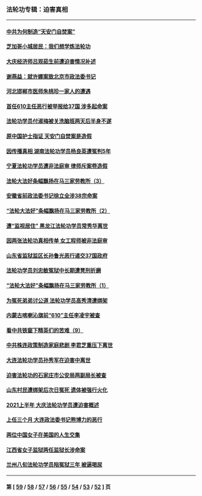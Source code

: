 ### 法轮功专辑：迫害真相
---
#### [中共为何制造“天安门自焚案”](../../pages/nf4379/n13183270.md) 
#### [芝加哥小城居民：我们想学炼法轮功](../../pages/nf4379/n13182392.md) 
#### [大庆经济师吕观茹生前遭迫害情况补述](../../pages/nf4379/n13182016.md) 
#### [谢燕益：就许娜案致北京市政法委书记](../../pages/nf4379/n13182701.md) 
#### [河北邯郸市医师朱桃珍一家人的遭遇](../../pages/nf4379/n13181750.md) 
#### [首任610主任恶行被举报给37国 涉多起命案](../../pages/nf4379/n13178702.md) 
#### [法轮功学员付淑梅被关洗脑班两天后半身不遂](../../pages/nf4379/n13176460.md) 
#### [原中国护士指证 天安门自焚案是造假](../../pages/nf4379/n13172289.md) 
#### [因传播真相 湖南法轮功学员杨良英遭冤判5年](../../pages/nf4379/n13174098.md) 
#### [宁夏法轮功学员遭非法庭审 律师斥案卷造假](../../pages/nf4379/n13173759.md) 
#### [法轮大法好条幅飘扬在马三家劳教所（3）](../../pages/nf4379/n13166781.md) 
#### [安徽省前政法委书记徐立全涉38宗命案](../../pages/nf4379/n13171157.md) 
#### [“法轮大法好”条幅飘扬在马三家劳教所（2）](../../pages/nf4379/n13162911.md) 
#### [遭“监视居住” 黑龙江法轮功学员常秀华离世](../../pages/nf4379/n13170660.md) 
#### [因两张法轮功真相传单 女工程师被非法庭审](../../pages/nf4379/n13168519.md) 
#### [山东省监狱监区长孙鲁光恶行递交37国政府](../../pages/nf4379/n13168819.md) 
#### [法轮功学员刘忠敏冤狱中长期遭凳刑折磨](../../pages/nf4379/n13168022.md) 
#### [“法轮大法好”条幅飘扬在马三家劳教所（1）](../../pages/nf4379/n13162779.md) 
#### [为冤死弟弟讨公道 法轮功学员高秀清遭绑架](../../pages/nf4379/n13165676.md) 
#### [内蒙古喀喇沁旗前“610”主任李凌宇被查](../../pages/nf4379/n13166454.md) 
#### [看中共铁窗下精英们的苦难（9）](../../pages/nf4379/n13163911.md) 
#### [中共株连政策制造家庭悲剧 李君芝重压下离世](../../pages/nf4379/n13163660.md) 
#### [大连法轮功学员孙秀军在迫害中离世](../../pages/nf4379/n13163546.md) 
#### [迫害法轮功的石家庄市公安局两副局长被查](../../pages/nf4379/n13160627.md) 
#### [山东村民遭绑架后次日冤死 遗体被强行火化](../../pages/nf4379/n13161947.md) 
#### [2021上半年 大庆法轮功学员遭迫害概述](../../pages/nf4379/n13160165.md) 
#### [上任三个月 大连政法委书记熊博力的恶行](../../pages/nf4379/n13157876.md) 
#### [两位中国女子在美国的人生交集](../../pages/nf4379/n13156138.md) 
#### [江西省女子监狱两任监狱长涉命案](../../pages/nf4379/n13157475.md) 
#### [兰州八旬法轮功学员陷冤狱三年 被逼喝尿](../../pages/nf4379/n13155668.md) 

---
#### 第 [ [59](./59.md) / [58](./58.md) / [57](./57.md) / [56](./56.md) / [55](./55.md) / [54](./54.md) / [53](./53.md) / [52](./52.md) ] 页
